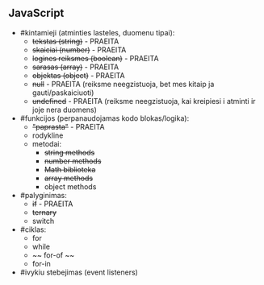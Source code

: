 ## JavaScript

-   #kintamieji (atminties lasteles, duomenu tipai):
    -   ~~tekstas (string)~~ - PRAEITA
    -   ~~skaiciai (number)~~ - PRAEITA
    -   ~~logines reiksmes (boolean)~~ - PRAEITA
    -   ~~sarasas (array)~~ - PRAEITA
    -   ~~objektas (object)~~ - PRAEITA
    -   ~~null~~ - PRAEITA (reiksme neegzistuoja, bet mes kitaip ja gauti/paskaiciuoti)
    -   ~~undefined~~ - PRAEITA (reiksme neegzistuoja, kai kreipiesi i atminti ir joje nera duomens)
-   #funkcijos (perpanaudojamas kodo blokas/logika):
    -   ~~"paprasta"~~ - PRAEITA
    -   rodykline
    -   metodai:
        -   ~~string methods~~
        -   ~~number methods~~
        -   ~~Math biblioteka~~
        -   ~~array methods~~
        -   object methods
-  #palyginimas:
    - ~~if~~ - PRAEITA
    - ~~ternary~~
    -   switch
-   #ciklas:
    -   for
    -   while
    -  ~~ for-of ~~
    -   for-in
-   #ivykiu stebejimas (event listeners)